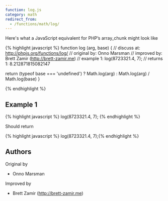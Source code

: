 ```yaml
---
function: log.js
category: math
redirect_from:
  - /functions/math/log/
---
```


<!-- WARNING! This file is auto generated by `npm run web:inject`, do not edit by hand -->

Here's what a JavaScript equivalent for PHP’s array_chunk might look like

{% highlight javascript %}
function log (arg, base) {
  //  discuss at: http://phpjs.org/functions/log/
  // original by: Onno Marsman
  // improved by: Brett Zamir (http://brett-zamir.me)
  //   example 1: log(8723321.4, 7);
  //   returns 1: 8.212871815082147

  return (typeof base === 'undefined') ?
    Math.log(arg) :
    Math.log(arg) / Math.log(base)
}

{% endhighlight %}

## Example 1

{% highlight javascript %}
log(8723321.4, 7);
{% endhighlight %}

Should return

{% highlight javascript %}
log(8723321.4, 7);{% endhighlight %}


## Authors


Original by

- Onno Marsman


Improved by

- Brett Zamir (http://brett-zamir.me)

